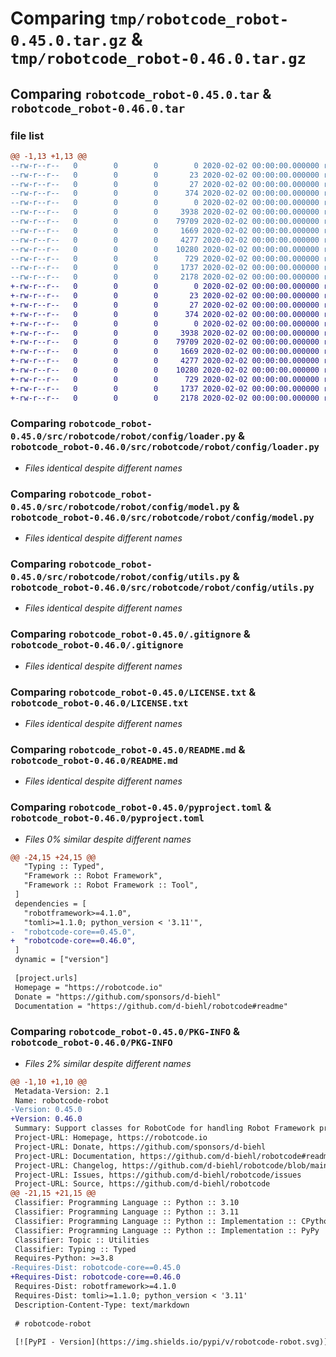 # Comparing `tmp/robotcode_robot-0.45.0.tar.gz` & `tmp/robotcode_robot-0.46.0.tar.gz`

## Comparing `robotcode_robot-0.45.0.tar` & `robotcode_robot-0.46.0.tar`

### file list

```diff
@@ -1,13 +1,13 @@
--rw-r--r--   0        0        0        0 2020-02-02 00:00:00.000000 robotcode_robot-0.45.0/src/robotcode/robot/__init__.py
--rw-r--r--   0        0        0       23 2020-02-02 00:00:00.000000 robotcode_robot-0.45.0/src/robotcode/robot/__version__.py
--rw-r--r--   0        0        0       27 2020-02-02 00:00:00.000000 robotcode_robot-0.45.0/src/robotcode/robot/py.typed
--rw-r--r--   0        0        0      374 2020-02-02 00:00:00.000000 robotcode_robot-0.45.0/src/robotcode/robot/utils.py
--rw-r--r--   0        0        0        0 2020-02-02 00:00:00.000000 robotcode_robot-0.45.0/src/robotcode/robot/config/__init__.py
--rw-r--r--   0        0        0     3938 2020-02-02 00:00:00.000000 robotcode_robot-0.45.0/src/robotcode/robot/config/loader.py
--rw-r--r--   0        0        0    79709 2020-02-02 00:00:00.000000 robotcode_robot-0.45.0/src/robotcode/robot/config/model.py
--rw-r--r--   0        0        0     1669 2020-02-02 00:00:00.000000 robotcode_robot-0.45.0/src/robotcode/robot/config/utils.py
--rw-r--r--   0        0        0     4277 2020-02-02 00:00:00.000000 robotcode_robot-0.45.0/.gitignore
--rw-r--r--   0        0        0    10280 2020-02-02 00:00:00.000000 robotcode_robot-0.45.0/LICENSE.txt
--rw-r--r--   0        0        0      729 2020-02-02 00:00:00.000000 robotcode_robot-0.45.0/README.md
--rw-r--r--   0        0        0     1737 2020-02-02 00:00:00.000000 robotcode_robot-0.45.0/pyproject.toml
--rw-r--r--   0        0        0     2178 2020-02-02 00:00:00.000000 robotcode_robot-0.45.0/PKG-INFO
+-rw-r--r--   0        0        0        0 2020-02-02 00:00:00.000000 robotcode_robot-0.46.0/src/robotcode/robot/__init__.py
+-rw-r--r--   0        0        0       23 2020-02-02 00:00:00.000000 robotcode_robot-0.46.0/src/robotcode/robot/__version__.py
+-rw-r--r--   0        0        0       27 2020-02-02 00:00:00.000000 robotcode_robot-0.46.0/src/robotcode/robot/py.typed
+-rw-r--r--   0        0        0      374 2020-02-02 00:00:00.000000 robotcode_robot-0.46.0/src/robotcode/robot/utils.py
+-rw-r--r--   0        0        0        0 2020-02-02 00:00:00.000000 robotcode_robot-0.46.0/src/robotcode/robot/config/__init__.py
+-rw-r--r--   0        0        0     3938 2020-02-02 00:00:00.000000 robotcode_robot-0.46.0/src/robotcode/robot/config/loader.py
+-rw-r--r--   0        0        0    79709 2020-02-02 00:00:00.000000 robotcode_robot-0.46.0/src/robotcode/robot/config/model.py
+-rw-r--r--   0        0        0     1669 2020-02-02 00:00:00.000000 robotcode_robot-0.46.0/src/robotcode/robot/config/utils.py
+-rw-r--r--   0        0        0     4277 2020-02-02 00:00:00.000000 robotcode_robot-0.46.0/.gitignore
+-rw-r--r--   0        0        0    10280 2020-02-02 00:00:00.000000 robotcode_robot-0.46.0/LICENSE.txt
+-rw-r--r--   0        0        0      729 2020-02-02 00:00:00.000000 robotcode_robot-0.46.0/README.md
+-rw-r--r--   0        0        0     1737 2020-02-02 00:00:00.000000 robotcode_robot-0.46.0/pyproject.toml
+-rw-r--r--   0        0        0     2178 2020-02-02 00:00:00.000000 robotcode_robot-0.46.0/PKG-INFO
```

### Comparing `robotcode_robot-0.45.0/src/robotcode/robot/config/loader.py` & `robotcode_robot-0.46.0/src/robotcode/robot/config/loader.py`

 * *Files identical despite different names*

### Comparing `robotcode_robot-0.45.0/src/robotcode/robot/config/model.py` & `robotcode_robot-0.46.0/src/robotcode/robot/config/model.py`

 * *Files identical despite different names*

### Comparing `robotcode_robot-0.45.0/src/robotcode/robot/config/utils.py` & `robotcode_robot-0.46.0/src/robotcode/robot/config/utils.py`

 * *Files identical despite different names*

### Comparing `robotcode_robot-0.45.0/.gitignore` & `robotcode_robot-0.46.0/.gitignore`

 * *Files identical despite different names*

### Comparing `robotcode_robot-0.45.0/LICENSE.txt` & `robotcode_robot-0.46.0/LICENSE.txt`

 * *Files identical despite different names*

### Comparing `robotcode_robot-0.45.0/README.md` & `robotcode_robot-0.46.0/README.md`

 * *Files identical despite different names*

### Comparing `robotcode_robot-0.45.0/pyproject.toml` & `robotcode_robot-0.46.0/pyproject.toml`

 * *Files 0% similar despite different names*

```diff
@@ -24,15 +24,15 @@
   "Typing :: Typed",
   "Framework :: Robot Framework",
   "Framework :: Robot Framework :: Tool",
 ]
 dependencies = [
   "robotframework>=4.1.0",
   "tomli>=1.1.0; python_version < '3.11'",
-  "robotcode-core==0.45.0",
+  "robotcode-core==0.46.0",
 ]
 dynamic = ["version"]
 
 [project.urls]
 Homepage = "https://robotcode.io"
 Donate = "https://github.com/sponsors/d-biehl"
 Documentation = "https://github.com/d-biehl/robotcode#readme"
```

### Comparing `robotcode_robot-0.45.0/PKG-INFO` & `robotcode_robot-0.46.0/PKG-INFO`

 * *Files 2% similar despite different names*

```diff
@@ -1,10 +1,10 @@
 Metadata-Version: 2.1
 Name: robotcode-robot
-Version: 0.45.0
+Version: 0.46.0
 Summary: Support classes for RobotCode for handling Robot Framework projects.
 Project-URL: Homepage, https://robotcode.io
 Project-URL: Donate, https://github.com/sponsors/d-biehl
 Project-URL: Documentation, https://github.com/d-biehl/robotcode#readme
 Project-URL: Changelog, https://github.com/d-biehl/robotcode/blob/main/CHANGELOG.md
 Project-URL: Issues, https://github.com/d-biehl/robotcode/issues
 Project-URL: Source, https://github.com/d-biehl/robotcode
@@ -21,15 +21,15 @@
 Classifier: Programming Language :: Python :: 3.10
 Classifier: Programming Language :: Python :: 3.11
 Classifier: Programming Language :: Python :: Implementation :: CPython
 Classifier: Programming Language :: Python :: Implementation :: PyPy
 Classifier: Topic :: Utilities
 Classifier: Typing :: Typed
 Requires-Python: >=3.8
-Requires-Dist: robotcode-core==0.45.0
+Requires-Dist: robotcode-core==0.46.0
 Requires-Dist: robotframework>=4.1.0
 Requires-Dist: tomli>=1.1.0; python_version < '3.11'
 Description-Content-Type: text/markdown
 
 # robotcode-robot
 
 [![PyPI - Version](https://img.shields.io/pypi/v/robotcode-robot.svg)](https://pypi.org/project/robotcode-robot)
```

